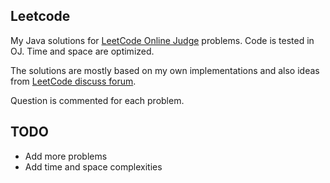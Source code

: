 ## Leetcode
My Java solutions for [LeetCode Online Judge](https://leetcode.com/) problems. Code is tested in OJ. Time and space are optimized.

The solutions are mostly based on my own implementations and also ideas from [LeetCode discuss forum](https://discuss.leetcode.com/).

Question is commented for each problem.

## TODO
- Add more problems
- Add time and space complexities
